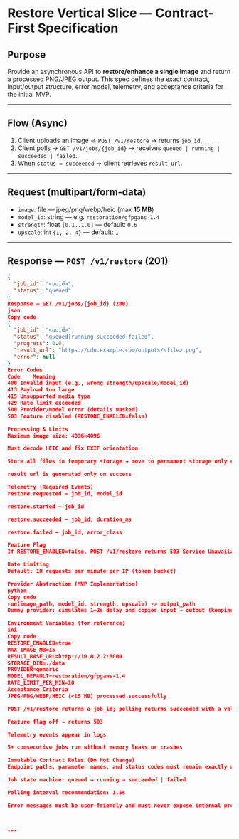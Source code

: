 # Restore Vertical Slice — Contract-First Specification

## Purpose
Provide an asynchronous API to **restore/enhance a single image** and return a processed PNG/JPEG output. This spec defines the exact contract, input/output structure, error model, telemetry, and acceptance criteria for the initial MVP.

---

## Flow (Async)

1. Client uploads an image → `POST /v1/restore` → returns `job_id`.
2. Client polls → `GET /v1/jobs/{job_id}` → receives `queued | running | succeeded | failed`.
3. When `status = succeeded` → client retrieves `result_url`.

---

## Request (multipart/form-data)

- `image`: file — jpeg/png/webp/heic (max **15 MB**)  
- `model_id`: string — e.g. `restoration/gfpgans-1.4`  
- `strength`: float `[0.1..1.0]` — default: `0.6`  
- `upscale`: int `{1, 2, 4}` — default: `1`

---

## Response — `POST /v1/restore` (201)

```json
{
  "job_id": "<uuid>",
  "status": "queued"
}
Response — GET /v1/jobs/{job_id} (200)
json
Copy code
{
  "job_id": "<uuid>",
  "status": "queued|running|succeeded|failed",
  "progress": 0.0,
  "result_url": "https://cdn.example.com/outputs/<file>.png",
  "error": null
}
Error Codes
Code	Meaning
400	Invalid input (e.g., wrong strength/upscale/model_id)
413	Payload too large
415	Unsupported media type
429	Rate limit exceeded
500	Provider/model error (details masked)
503	Feature disabled (RESTORE_ENABLED=false)

Processing & Limits
Maximum image size: 4096×4096

Must decode HEIC and fix EXIF orientation

Store all files in temporary storage → move to permanent storage only on success

result_url is generated only on success

Telemetry (Required Events)
restore.requested — job_id, model_id

restore.started — job_id

restore.succeeded — job_id, duration_ms

restore.failed — job_id, error_class

Feature Flag
If RESTORE_ENABLED=false, POST /v1/restore returns 503 Service Unavailable

Rate Limiting
Default: 10 requests per minute per IP (token bucket)

Provider Abstraction (MVP Implementation)
python
Copy code
run(image_path, model_id, strength, upscale) -> output_path
Dummy provider: simulates 1–2s delay and copies input → output (keeping format and metadata if possible).

Environment Variables (for reference)
ini
Copy code
RESTORE_ENABLED=true
MAX_IMAGE_MB=15
RESULT_BASE_URL=http://10.0.2.2:8000
STORAGE_DIR=./data
PROVIDER=generic
MODEL_DEFAULT=restoration/gfpgans-1.4
RATE_LIMIT_PER_MIN=10
Acceptance Criteria
JPEG/PNG/WEBP/HEIC (<15 MB) processed successfully

POST /v1/restore returns a job_id; polling returns succeeded with a valid result_url

Feature flag off → returns 503

Telemetry events appear in logs

5+ consecutive jobs run without memory leaks or crashes

Immutable Contract Rules (Do Not Change)
Endpoint paths, parameter names, and status codes must remain exactly as defined here.

Job state machine: queued → running → succeeded | failed

Polling interval recommendation: 1.5s

Error messages must be user-friendly and must never expose internal provider stack traces.



---

